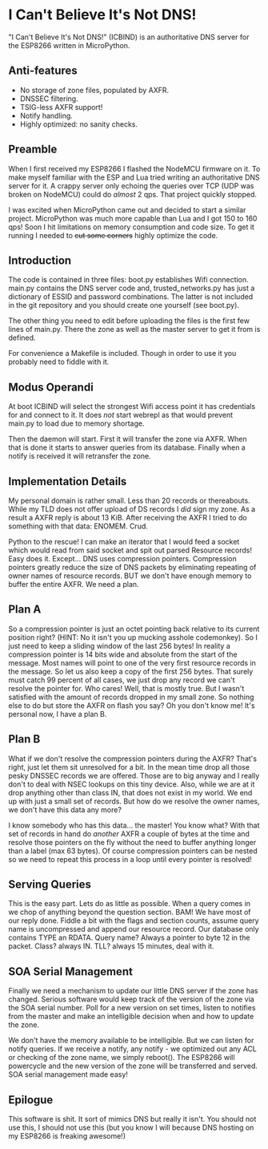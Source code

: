 I Can't Believe It's Not DNS!
===
"I Can't Believe It's Not DNS!" (ICBIND) is an authoritative DNS server for the 
ESP8266 written in MicroPython. 

Anti-features
---
* No storage of zone files, populated by AXFR.
* DNSSEC filtering.
* TSIG-less AXFR support!
* Notify handling.
* Highly optimized: no sanity checks.

Preamble
---
When I first received my ESP8266 I flashed the NodeMCU firmware on it. To make
myself familiar with the ESP and Lua tried writing an authoritative DNS server
for it. A crappy server only echoing the queries over TCP (UDP was broken on
NodeMCU) could do _almost_ 2 qps. That project quickly stopped.

I was excited when MicroPython came out and decided to start a similar project.
MicroPython was much more capable than Lua and I got 150 to 160 qps! Soon I hit
limitations on memory consumption and code size. To get it running I needed to
~~cut some corners~~ highly optimize the code.

Introduction
---
The code is contained in three files: boot.py establishes Wifi connection.
main.py contains the DNS server code and, trusted_networks.py has just a
dictionary of ESSID and password combinations. The latter is not included in
the git repository and you should create one yourself (see boot.py).

The other thing you need to edit before uploading the files is the first few
lines of main.py. There the zone as well as the master server to get it from is
defined.

For convenience a Makefile is included. Though in order to use it you probably
need to fiddle with it.

Modus Operandi
---
At boot ICBIND will select the strongest Wifi access point it has credentials
for and connect to it. It does _not_ start webrepl as that would prevent
main.py to load due to memory shortage.

Then the daemon will start. First it will transfer the zone via AXFR. When that
is done it starts to answer queries from its database. Finally when a notify is
received it will retransfer the zone.

Implementation Details
---
My personal domain is rather small. Less than 20 records or thereabouts. While
my TLD does not offer upload of DS records I _did_ sign my zone. As a result a
AXFR reply is about 13 KiB. After receiving the AXFR I tried to do something 
with that data: ENOMEM. Crud.

Python to the rescue! I can make an iterator that I would feed a socket which
would read from said socket and spit out parsed Resource records! Easy does it.
Except... DNS uses compression pointers. Compression pointers greatly reduce
the size of DNS packets by eliminating repeating of owner names of resource
records.  BUT we don't have enough memory to buffer the entire AXFR. We need a
plan.

Plan A
---
So a compression pointer is just an octet pointing back relative to its current
position right? (HINT: No it isn't you up mucking asshole codemonkey). So I
just need to keep a sliding window of the last 256 bytes! In reality a
compression pointer is 14 bits wide and absolute from the start of the message.
Most names will point to one of the very first resource records in the message.
So let us also keep a copy of the first 256 bytes. That surely must catch 99
percent of all cases, we just drop any record we can't resolve the pointer for.
Who cares!  Well, that is mostly true. But I wasn't satisfied with the amount
of records dropped in my small zone. So nothing else to do but store the AXFR
on flash you say? Oh you don't know me! It's personal now, I have a plan B.

Plan B
---
What if we don't resolve the compression pointers during the AXFR? That's right,
just let them sit unresolved for a bit. In the mean time drop all those pesky
DNSSEC records we are offered. Those are to big anyway and I really don't to
deal with NSEC lookups on this tiny device. Also, while we are at it drop
anything other than class IN, that does not exist in my world. We end up with
just a small set of records.  But how do we resolve the owner names, we don't
have this data any more?

I know somebody who has this data... the master! You know what? With that set
of records in hand do _another_ AXFR a couple of bytes at the time and resolve
those pointers on the fly without the need to buffer anything longer than a
label (max 63 bytes). Of course compression pointers can be nested so we need
to repeat this process in a loop until every pointer is resolved!

Serving Queries
---
This is the easy part. Lets do as little as possible. When a query comes in we
chop of anything beyond the question section. BAM! We have most of our reply
done.  Fiddle a bit with the flags and section counts, assume query name is
uncompressed and append our resource record. Our database only contains TYPE an
RDATA. Query name?  Always a pointer to byte 12 in the packet. Class? always
IN. TLL? always 15 minutes, deal with it.

SOA Serial Management
---
Finally we need a mechanism to update our little DNS server if the zone has
changed. Serious software would keep track of the version of the zone via the
SOA serial number. Poll for a new version on set times, listen to notifies
from the master and make an intelligible decision when and how to update the zone.

We don't have the memory available to be intelligible. But we can listen for 
notify queries. If we receive a notify, any notify -  we optimized out any ACL or
checking of the zone name, we simply reboot(). The ESP8266 will powercycle and
the new version of the zone will be transferred and served. SOA serial 
management made easy!

Epilogue
---
This software is shit. It sort of mimics DNS but really it isn't. You should
not use this, I should not use this (but you know I will because DNS hosting
on my ESP8266 is freaking awesome!)

